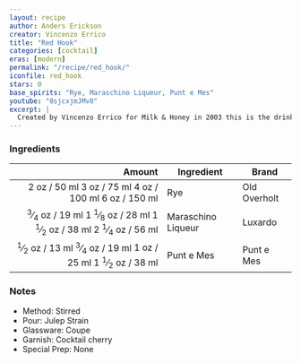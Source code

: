 ```yaml
---
layout: recipe
author: Anders Erickson
creator: Vincenzo Errico
title: "Red Hook"
categories: [cocktail]
eras: [modern]
permalink: "/recipe/red_hook/"
iconfile: red_hook
stars: 0
base_spirits: "Rye, Maraschino Liqueur, Punt e Mes"
youtube: "0sjcxjmJMv0"
excerpt: |
  Created by Vincenzo Errico for Milk & Honey in 2003 this is the drink which launched a whole category of Manhattan variations. This drink was created when Errico discovered the Brooklyn, a Manhattan variation which uses Amer Picon,  a french digestif no longer available in the US. Errico was an Italian which Sasha Petraske brought back from London and convinced to come to New York and work at the bar for a few years. Errico wanted to showcase the long neglected (at the time) Punt e Mes which is an italian Vermouth which has a distinct flavor profile in that it has a bitter finish. It is somewhere in between a vermouth and an amaro, but is wine based. Errico expertly paired the bitter of the vermouth with the sweet dryness of the maraschino liqueur and the dryness of the rye whiskey, which also a tad sweet from the corn in it’s mash bill. The result, a perfectly balanced Manhattan variation. Joseph Schwartz was the guy who suggested the name Red Hook because it was drink that was somewhere in between a Manhattan and a Brooklyn. Brilliant!
---
```


### Ingredients

|  Amount | Ingredient         | Brand        |
| ------: | ------------------ | ------------ |
|    <span class="onex active">2 oz  / 50 ml</span> <span class="onehalfx">3 oz  / 75 ml</span> <span class="twox">4 oz  / 100 ml</span> <span class="threex">6 oz  / 150 ml</span>| Rye                | Old Overholt |
| <span class="onex active"> <sup>3</sup>&frasl;<sub>4</sub> oz  / 19 ml</span> <span class="onehalfx">1 <sup>1</sup>&frasl;<sub>8</sub> oz  / 28 ml</span> <span class="twox">1 <sup>1</sup>&frasl;<sub>2</sub> oz  / 38 ml</span> <span class="threex">2 <sup>1</sup>&frasl;<sub>4</sub> oz  / 56 ml</span>| Maraschino Liqueur | Luxardo      |
|  <span class="onex active"> <sup>1</sup>&frasl;<sub>2</sub> oz  / 13 ml</span> <span class="onehalfx"> <sup>3</sup>&frasl;<sub>4</sub> oz  / 19 ml</span> <span class="twox">1 oz  / 25 ml</span> <span class="threex">1 <sup>1</sup>&frasl;<sub>2</sub> oz  / 38 ml</span>| Punt e Mes         | Punt e Mes   |

### Notes

- Method: Stirred
- Pour: Julep Strain
- Glassware: Coupe
- Garnish: Cocktail cherry
- Special Prep: None

    
<script type="application/ld+json">
{
  "@context": "https://schema.org",
  "@type": "Recipe",
  "author": {
    "@type": "Person",
    "name": "{{ page.author }}"
    },
  "description": "{{ page.excerpt | strip_html | replace: '"', "'" }}",
  "recipeIngredient": [
  " 2 oz Rye ",
  "0.75 oz Maraschino Liqueur",
  " 0.5 oz Punt e Mes"
    ],
  "name": "{{ page.title }}",
  "recipeInstructions": [
    {
      "@type": "HowToStep",
      "text": "- Method: Stirred"
    },
    {
      "@type": "HowToStep",
      "text": "- Pour: Julep Strain"
    },
    {
      "@type": "HowToStep",
      "text": "- Glassware: Coupe"
    },
    {
      "@type": "HowToStep",
      "text": "- Garnish: Cocktail cherry"
    },
    {
      "@type": "HowToStep",
      "text": "- Special Prep: None"
    }
    ],
  "recipeYield": "1 cocktail",
  "recipeCategory": "cocktail",
  {%- if page.stars and site.data.ratings[page.iconfile].ratings -%}"aggregateRating": "{%- include stars_metadata.html %} out of 5",{%- endif -%}
  "recipeCuisine": "global",
  "prepTime": "PT20M",
  "cookTime": "PT15S",
  "keywords": "{{ page.title }}, cocktail, {{ page.eras }}, {%- include category_metadata.html -%}, {%- include spirits_metadata.html -%}"
}
</script>

    